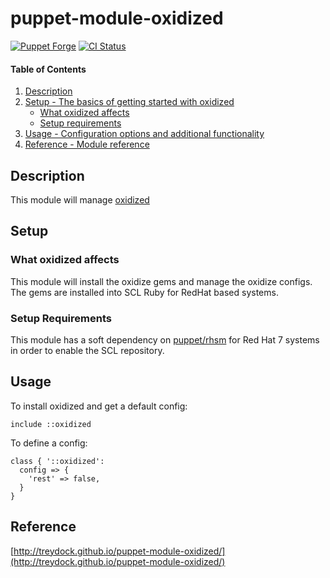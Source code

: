 # puppet-module-oxidized

[![Puppet Forge](http://img.shields.io/puppetforge/v/treydock/oxidized.svg)](https://forge.puppetlabs.com/treydock/oxidized)
[![CI Status](https://github.com/treydock/puppet-module-oxidized/workflows/CI/badge.svg?branch=master)](https://github.com/treydock/puppet-module-oxidized/actions?query=workflow%3ACI)

#### Table of Contents

1. [Description](#description)
2. [Setup - The basics of getting started with oxidized](#setup)
    * [What oxidized affects](#what-oxidized-affects)
    * [Setup requirements](#setup-requirements)
3. [Usage - Configuration options and additional functionality](#usage)
4. [Reference - Module reference](#reference)

## Description

This module will manage [oxidized](https://github.com/ytti/oxidized)

## Setup

### What oxidized affects

This module will install the oxidize gems and manage the oxidize configs. The gems are installed into SCL Ruby for RedHat based systems.

### Setup Requirements

This module has a soft dependency on [puppet/rhsm](https://forge.puppet.com/modules/puppet/rhsm) for Red Hat 7 systems in order to enable the SCL repository.

## Usage

To install oxidized and get a default config:

```puppet
include ::oxidized
```

To define a config:

```puppet
class { '::oxidized':
  config => {
    'rest' => false,
  }
}
```

## Reference

[http://treydock.github.io/puppet-module-oxidized/](http://treydock.github.io/puppet-module-oxidized/)
